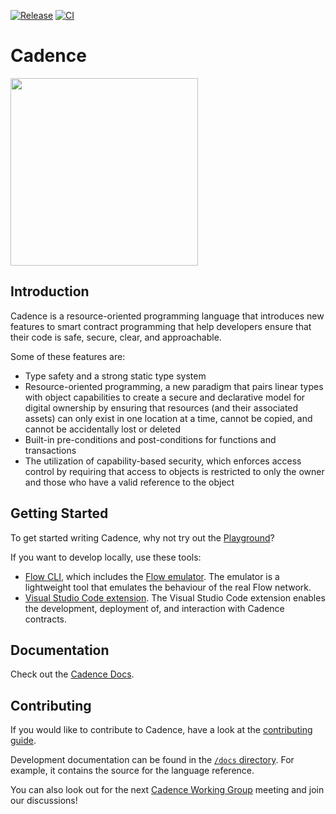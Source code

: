 [![Release](https://img.shields.io/github/v/release/onflow/cadence)](https://github.com/onflow/cadence/releases)
[![CI](https://github.com/onflow/cadence/actions/workflows/ci.yml/badge.svg)](https://github.com/onflow/cadence/actions/workflows/ci.yml)

# Cadence

<img src="https://raw.githubusercontent.com/onflow/cadence/master/cadence_furever.png" width="300" />

## Introduction

Cadence is a resource-oriented programming language that introduces new features
to smart contract programming that help developers ensure that their code is
safe, secure, clear, and approachable.

<!-- This is a test comment for verification purposes -->

Some of these features are:

- Type safety and a strong static type system
- Resource-oriented programming, a new paradigm that pairs linear types with
  object capabilities to create a secure and declarative model for digital
  ownership by ensuring that resources (and their associated assets) can only
  exist in one location at a time, cannot be copied, and cannot be accidentally
  lost or deleted
- Built-in pre-conditions and post-conditions for functions and transactions
- The utilization of capability-based security, which enforces access control by
  requiring that access to objects is restricted to only the owner and those who
  have a valid reference to the object

## Getting Started

To get started writing Cadence, why not try out the
[Playground](https://play.onflow.org/)?

If you want to develop locally, use these tools: 
* [Flow CLI](https://github.com/onflow/flow-cli),
	which includes the [Flow emulator](https://github.com/onflow/flow-emulator). The emulator is a lightweight tool that emulates the behaviour of the real Flow network.
* [Visual Studio Code extension](https://github.com/onflow/vscode-cadence). The Visual Studio Code extension enables the development, deployment of, and interaction with Cadence contracts.



## Documentation

Check out the [Cadence Docs](https://docs.onflow.org/cadence/language/).

## Contributing

If you would like to contribute to Cadence, have a look at the [contributing guide](https://github.com/onflow/cadence/blob/master/CONTRIBUTING.md).

Development documentation can be found in the [`/docs` directory](https://github.com/onflow/cadence/tree/master/docs).
For example, it contains the source for the language reference.

You can also look out for the next [Cadence Working Group](https://github.com/onflow/Flow-Working-Groups/tree/main/cadence_language_and_execution_working_group) meeting and join our discussions!
